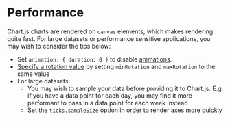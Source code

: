 # Performance

Chart.js charts are rendered on `canvas` elements, which makes rendering quite fast. For large datasets or performance sensitive applications, you may wish to consider the tips below:

* Set `animation: { duration: 0 }` to disable [animations](../configuration/animations.md).
* [Specify a rotation value](https://www.chartjs.org/docs/latest/axes/cartesian/#tick-configuration) by setting `minRotation` and `maxRotation` to the same value
* For large datasets:
  * You may wish to sample your data before providing it to Chart.js. E.g. if you have a data point for each day, you may find it more performant to pass in a data point for each week instead
  * Set the [`ticks.sampleSize`](../axes/cartesian/README.md#tick-configuration) option in order to render axes more quickly
